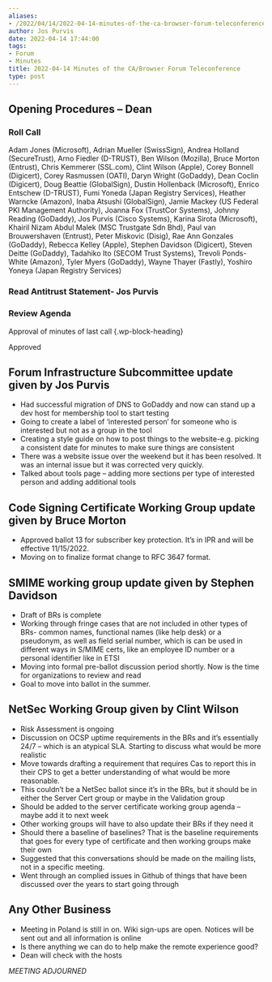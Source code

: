```yaml
---
aliases:
- /2022/04/14/2022-04-14-minutes-of-the-ca-browser-forum-teleconference/
author: Jos Purvis
date: 2022-04-14 17:44:00
tags:
- Forum
- Minutes
title: 2022-04-14 Minutes of the CA/Browser Forum Teleconference
type: post
---
```


## Opening Procedures – Dean

### Roll Call

Adam Jones (Microsoft), Adrian Mueller (SwissSign), Andrea Holland (SecureTrust), Arno Fiedler (D-TRUST), Ben Wilson (Mozilla), Bruce Morton (Entrust), Chris Kemmerer (SSL.com), Clint Wilson (Apple), Corey Bonnell (Digicert), Corey Rasmussen (OATI), Daryn Wright (GoDaddy), Dean Coclin (Digicert), Doug Beattie (GlobalSign), Dustin Hollenback (Microsoft), Enrico Entschew (D-TRUST), Fumi Yoneda (Japan Registry Services), Heather Warncke (Amazon), Inaba Atsushi (GlobalSign), Jamie Mackey (US Federal PKI Management Authority), Joanna Fox (TrustCor Systems), Johnny Reading (GoDaddy), Jos Purvis (Cisco Systems), Karina Sirota (Microsoft), Khairil Nizam Abdul Malek (MSC Trustgate Sdn Bhd), Paul van Brouwershaven (Entrust), Peter Miskovic (Disig), Rae Ann Gonzales (GoDaddy), Rebecca Kelley (Apple), Stephen Davidson (Digicert), Steven Deitte (GoDaddy), Tadahiko Ito (SECOM Trust Systems), Trevoli Ponds-White (Amazon), Tyler Myers (GoDaddy), Wayne Thayer (Fastly), Yoshiro Yoneya (Japan Registry Services)

### Read Antitrust Statement- Jos Purvis

### Review Agenda

Approval of minutes of last call {.wp-block-heading}

Approved

## Forum Infrastructure Subcommittee update given by Jos Purvis

- Had successful migration of DNS to GoDaddy and now can stand up a dev host for membership tool to start testing
- Going to create a label of ‘interested person’ for someone who is interested but not as a group in the tool
- Creating a style guide on how to post things to the website-e.g. picking a consistent date for minutes to make sure things are consistent
- There was a website issue over the weekend but it has been resolved. It was an internal issue but it was corrected very quickly.
- Talked about tools page – adding more sections per type of interested person and adding additional tools

## Code Signing Certificate Working Group update given by Bruce Morton

- Approved ballot 13 for subscriber key protection. It’s in IPR and will be effective 11/15/2022.
- Moving on to finalize format change to RFC 3647 format.

## SMIME working group update given by Stephen Davidson

- Draft of BRs is complete
- Working through fringe cases that are not included in other types of BRs- common names, functional names (like help desk) or a pseudonym, as well as field serial number, which is can be used in different ways in S/MIME certs, like an employee ID number or a personal identifier like in ETSI
- Moving into formal pre-ballot discussion period shortly. Now is the time for organizations to review and read
- Goal to move into ballot in the summer.

## NetSec Working Group given by Clint Wilson

- Risk Assessment is ongoing
- Discussion on OCSP uptime requirements in the BRs and it’s essentially 24/7 – which is an atypical SLA. Starting to discuss what would be more realistic
- Move towards drafting a requirement that requires Cas to report this in their CPS to get a better understanding of what would be more reasonable.
- This couldn’t be a NetSec ballot since it’s in the BRs, but it should be in either the Server Cert group or maybe in the Validation group
- Should be added to the server certificate working group agenda – maybe add it to next week
- Other working groups will have to also update their BRs if they need it
- Should there a baseline of baselines? That is the baseline requirements that goes for every type of certificate and then working groups make their own
- Suggested that this conversations should be made on the mailing lists, not in a specific meeting.
- Went through an complied issues in Github of things that have been discussed over the years to start going through

## Any Other Business

- Meeting in Poland is still in on. Wiki sign-ups are open. Notices will be sent out and all information is online
- Is there anything we can do to help make the remote experience good?
- Dean will check with the hosts

_MEETING ADJOURNED_